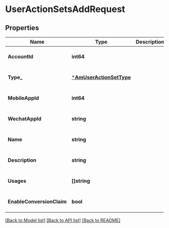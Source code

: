 # UserActionSetsAddRequest

## Properties
Name | Type | Description | Notes
------------ | ------------- | ------------- | -------------
**AccountId** | **int64** |  | [optional] [default to null]
**Type_** | [***AmUserActionSetType**](AmUserActionSetType.md) |  | [optional] [default to null]
**MobileAppId** | **int64** |  | [optional] [default to null]
**WechatAppId** | **string** |  | [optional] [default to null]
**Name** | **string** |  | [optional] [default to null]
**Description** | **string** |  | [optional] [default to null]
**Usages** | **[]string** |  | [optional] [default to null]
**EnableConversionClaim** | **bool** |  | [optional] [default to null]

[[Back to Model list]](../README.md#documentation-for-models) [[Back to API list]](../README.md#documentation-for-api-endpoints) [[Back to README]](../README.md)


